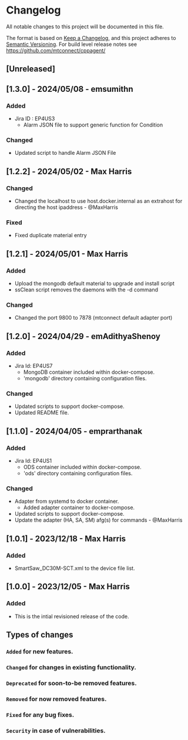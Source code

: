 # Changelog
All notable changes to this project will be documented in this file.

The format is based on [Keep a Changelog](https://keepachangelog.com/en/),
and this project adheres to [Semantic Versioning](https://semver.org/spec/v2.0.0.html).
For build level release notes see https://github.com/mtconnect/cppagent/

## [Unreleased]

## [1.3.0] - 2024/05/08 - emsumithn
### Added
- Jira ID : EP4US3
  - Alarm JSON file to support generic function for Condition
### Changed
- Updated script to handle Alarm JSON File

## [1.2.2] - 2024/05/02 - Max Harris
### Changed
- Changed the localhost to use host.docker.internal as an extrahost for directing the host ipaddress - @MaxHarris
### Fixed
- Fixed duplicate material entry

## [1.2.1] - 2024/05/01 - Max Harris
### Added
- Upload the mongodb default material to upgrade and install script
- ssClean script removes the daemons with the -d command
### Changed
- Changed the port 9800 to 7878 (mtconnect default adapter port)

## [1.2.0] - 2024/04/29 - emAdithyaShenoy
### Added
- Jira Id: EP4US7
  - MongoDB container included within docker-compose.
  - 'mongodb' directory containing configuration files.
### Changed
- Updated scripts to support docker-compose.
- Updated README file. 

## [1.1.0] - 2024/04/05 - emprarthanak
### Added
- Jira Id: EP4US1
  - ODS container included within docker-compose.
  - 'ods' directory containing configuration files.
### Changed
- Adapter from systemd to docker container.
  - Added adapter container to docker-compose.
- Updated scripts to support docker-compose.
- Update the adapter (HA, SA, SM) afg(s) for commands - @MaxHarris

## [1.0.1] - 2023/12/18 - Max Harris
### Added
- SmartSaw_DC30M-SCT.xml to the device file list.

## [1.0.0] - 2023/12/05 - Max Harris
### Added
- This is the intial revisioned release of the code.


## Types of changes
### `Added` for new features.
### `Changed` for changes in existing functionality.
### `Deprecated` for soon-to-be removed features.
### `Removed` for now removed features.
### `Fixed` for any bug fixes.
### `Security` in case of vulnerabilities.
